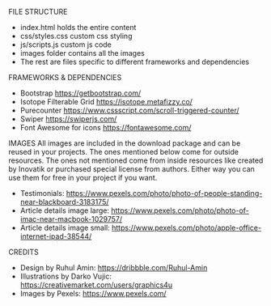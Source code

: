 FILE STRUCTURE
- index.html holds the entire content
- css/styles.css custom css styling
- js/scripts.js custom js code
- images folder contains all the images
- The rest are files specific to different frameworks and dependencies


FRAMEWORKS & DEPENDENCIES
- Bootstrap https://getbootstrap.com/
- Isotope Filterable Grid https://isotope.metafizzy.co/
- Purecounter https://www.cssscript.com/scroll-triggered-counter/
- Swiper https://swiperjs.com/
- Font Awesome for icons https://fontawesome.com/


IMAGES
All images are included in the download package and can be reused in your projects. The ones mentioned below come for outside resources. The ones not mentioned come from inside resources like created by Inovatik or purchased special license from authors. Either way you can use them for free in your project if you want.
- Testimonials: https://www.pexels.com/photo/photo-of-people-standing-near-blackboard-3183175/
- Article details image large: https://www.pexels.com/photo/photo-of-imac-near-macbook-1029757/ 
- Article details image small: https://www.pexels.com/photo/apple-office-internet-ipad-38544/


CREDITS
- Design by Ruhul Amin: https://dribbble.com/Ruhul-Amin 
- Illustrations by Darko Vujic: https://creativemarket.com/users/graphics4u   
- Images by Pexels: https://www.pexels.com/

